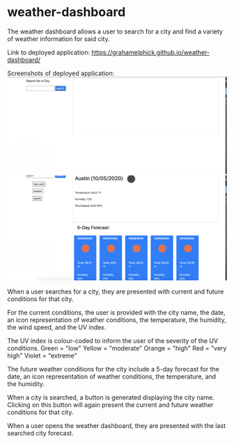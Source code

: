 # weather-dashboard

The weather dashboard allows a user to search for a city and find a variety of weather information for said city.


Link to deployed application:
https://grahamelphick.github.io/weather-dashboard/


Screenshots of deployed application:
<img src="./screenshots/original-screen.png" alt="landing page">
<img src="./screenshots/information-screen.png" alt="results of search">


When a user searches for a city, they are presented with current and future conditions for that city.

For the current conditions, the user is provided with the city name, the date, an icon representation of weather conditions, the temperature, the humidity, the wind speed, and the UV index.

The UV index is colour-coded to inform the user of the severity of the UV conditions.
Green = "low"
Yellow = "moderate"
Orange = "high"
Red = "very high"
Violet = "extreme"

The future weather conditions for the city include a 5-day forecast for the date, an icon representation of weather conditions, the temperature, and the humidity.

When a city is searched, a button is generated displaying the city name. Clicking on this button will again present the current and future weather conditions for that city.

When a user opens the weather dashboard, they are presented with the last searched city forecast.